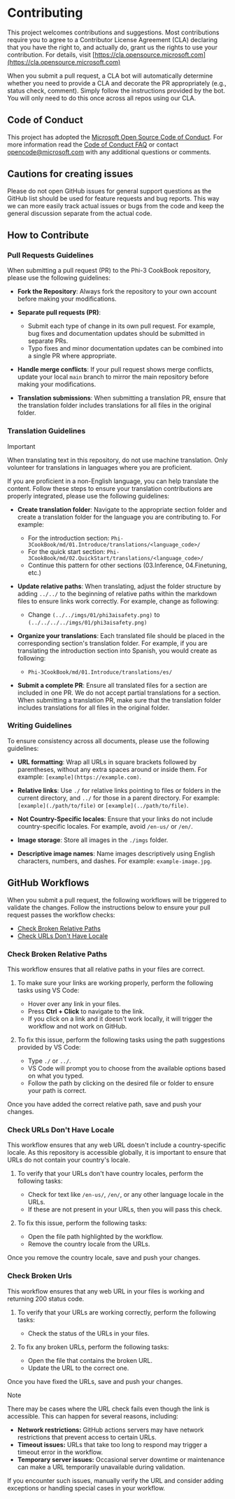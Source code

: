 # Contributing

This project welcomes contributions and suggestions.  Most contributions require you to agree to a
Contributor License Agreement (CLA) declaring that you have the right to, and actually do, grant us
the rights to use your contribution. For details, visit [https://cla.opensource.microsoft.com](https://cla.opensource.microsoft.com)

When you submit a pull request, a CLA bot will automatically determine whether you need to provide
a CLA and decorate the PR appropriately (e.g., status check, comment). Simply follow the instructions
provided by the bot. You will only need to do this once across all repos using our CLA.

## Code of Conduct

This project has adopted the [Microsoft Open Source Code of Conduct](https://opensource.microsoft.com/codeofconduct/).
For more information read the [Code of Conduct FAQ](https://opensource.microsoft.com/codeofconduct/faq/) or contact [opencode@microsoft.com](mailto:opencode@microsoft.com) with any additional questions or comments.

## Cautions for creating issues

Please do not open GitHub issues for general support questions as the GitHub list should be used for feature requests and bug reports. This way we can more easily track actual issues or bugs from the code and keep the general discussion separate from the actual code.

## How to Contribute

### Pull Requests Guidelines

When submitting a pull request (PR) to the Phi-3 CookBook repository, please use the following guidelines:

- **Fork the Repository**: Always fork the repository to your own account before making your modifications.

- **Separate pull requests (PR)**:
  - Submit each type of change in its own pull request. For example, bug fixes and documentation updates should be submitted in separate PRs.
  - Typo fixes and minor documentation updates can be combined into a single PR where appropriate.

- **Handle merge conflicts**: If your pull request shows merge conflicts, update your local `main` branch to mirror the main repository before making your modifications.

- **Translation submissions**: When submitting a translation PR, ensure that the translation folder includes translations for all files in the original folder.

### Translation Guidelines

> [!IMPORTANT]
>
> When translating text in this repository, do not use machine translation. Only volunteer for translations in languages where you are proficient.

If you are proficient in a non-English language, you can help translate the content. Follow these steps to ensure your translation contributions are properly integrated, please use the following guidelines:

- **Create translation folder**: Navigate to the appropriate section folder and create a translation folder for the language you are contributing to. For example:
  - For the introduction section: `Phi-3CookBook/md/01.Introduce/translations/<language_code>/`
  - For the quick start section: `Phi-3CookBook/md/02.QuickStart/translations/<language_code>/`
  - Continue this pattern for other sections (03.Inference, 04.Finetuning, etc.)

- **Update relative paths**: When translating, adjust the folder structure by adding `../../` to the beginning of relative paths within the markdown files to ensure links work correctly. For example, change as following:
  - Change `(../../imgs/01/phi3aisafety.png)` to `(../../../../imgs/01/phi3aisafety.png)`

- **Organize your translations**: Each translated file should be placed in the corresponding section's translation folder. For example, if you are translating the introduction section into Spanish, you would create as following:
  - `Phi-3CookBook/md/01.Introduce/translations/es/`

- **Submit a complete PR**: Ensure all translated files for a section are included in one PR. We do not accept partial translations for a section. When submitting a translation PR, make sure that the translation folder includes translations for all files in the original folder.

### Writing Guidelines

To ensure consistency across all documents, please use the following guidelines:

- **URL formatting**: Wrap all URLs in square brackets followed by parentheses, without any extra spaces around or inside them. For example: `[example](https://example.com)`.

- **Relative links**: Use `./` for relative links pointing to files or folders in the current directory, and `../` for those in a parent directory. For example: `[example](./path/to/file)` or `[example](../path/to/file)`.

- **Not Country-Specific locales**: Ensure that your links do not include country-specific locales. For example, avoid `/en-us/` or `/en/`.

- **Image storage**: Store all images in the `./imgs` folder.

- **Descriptive image names**: Name images descriptively using English characters, numbers, and dashes. For example: `example-image.jpg`.

## GitHub Workflows

When you submit a pull request, the following workflows will be triggered to validate the changes. Follow the instructions below to ensure your pull request passes the workflow checks:

- [Check Broken Relative Paths](#check-broken-relative-paths)
- [Check URLs Don't Have Locale](#check-urls-dont-have-locale)

### Check Broken Relative Paths

This workflow ensures that all relative paths in your files are correct.

1. To make sure your links are working properly, perform the following tasks using VS Code:
    - Hover over any link in your files.
    - Press **Ctrl + Click** to navigate to the link.
    - If you click on a link and it doesn't work locally, it will trigger the workflow and not work on GitHub.

1. To fix this issue, perform the following tasks using the path suggestions provided by VS Code:
    - Type `./` or `../`.
    - VS Code will prompt you to choose from the available options based on what you typed.
    - Follow the path by clicking on the desired file or folder to ensure your path is correct.

Once you have added the correct relative path, save and push your changes.

### Check URLs Don't Have Locale

This workflow ensures that any web URL doesn't include a country-specific locale. As this repository is accessible globally, it is important to ensure that URLs do not contain your country's locale.

1. To verify that your URLs don't have country locales, perform the following tasks:

    - Check for text like `/en-us/`, `/en/`, or any other language locale in the URLs.
    - If these are not present in your URLs, then you will pass this check.

1. To fix this issue, perform the following tasks:
    - Open the file path highlighted by the workflow.
    - Remove the country locale from the URLs.

Once you remove the country locale, save and push your changes.

### Check Broken Urls

This workflow ensures that any web URL in your files is working and returning 200 status code.

1. To verify that your URLs are working correctly, perform the following tasks:
    - Check the status of the URLs in your files.

2. To fix any broken URLs, perform the following tasks:
    - Open the file that contains the broken URL.
    - Update the URL to the correct one.

Once you have fixed the URLs, save and push your changes.

> [!NOTE]
>
>There may be cases where the URL check fails even though the link is accessible. This can happen for several reasons, including:
>
> - **Network restrictions:** GitHub actions servers may have network restrictions that prevent access to certain URLs.
> - **Timeout issues:** URLs that take too long to respond may trigger a timeout error in the workflow.
> - **Temporary server issues:** Occasional server downtime or maintenance can make a URL temporarily unavailable during validation.

If you encounter such issues, manually verify the URL and consider adding exceptions or handling special cases in your workflow.
